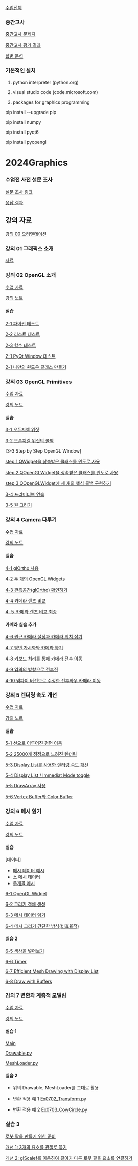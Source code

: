 [수업전체](https://github.com/dknife/dknife.github.io/wiki/Lecture_Homepage)

### 중간고사 
[중간고사 문제지](https://forms.office.com/r/rsc61Wn0Nm)

[중간고사 평가 결과](https://github.com/dknife/2024Graphics/blob/main/LN/midterm_result.jpg)

[답변 분석](https://github.com/dknife/2024Graphics/blob/main/LN/midterm_analysis.pdf)

### 기본적인 설치
1. python interpreter (python.org)

2. visual studio code (code.microsoft.com)

3. packages for graphics programming

pip install --upgrade pip

pip install numpy

pip install pyqt6

pip install pyopengl

# 2024Graphics

### 수업전 사전 설문 조사

[설문 조사 링크](https://forms.office.com/Pages/ResponsePage.aspx?id=DQSIkWdsW0yxEjajBLZtrQAAAAAAAAAAAAO__fVSsTlUNFZWRksyUDczOVNQR1VTSkNLUlVFS1lTVy4u)

[응답 결과](https://forms.office.com/Pages/AnalysisPage.aspx?AnalyzerToken=AiRzmUfwW0bIduVPTEMLrCiZnAnsJqfx&id=DQSIkWdsW0yxEjajBLZtrQAAAAAAAAAAAAO__fVSsTlUNFZWRksyUDczOVNQR1VTSkNLUlVFS1lTVy4u)

## 강의 자료

[강의 00 오리엔테이션](https://github.com/dknife/2024Graphics/raw/main/LN/Lec00_Orientation.pdf)

### 강의 01 그래픽스 소개

[자료](https://github.com/dknife/2024Graphics/raw/main/LN/Lec01_Introduction2Graphics.pdf)

### 강의 02 OpenGL 소개

[수업 자료](https://github.com/dknife/2024Graphics/raw/main/LN/Lec02_BasicGraphicsProgramming.pdf)

[강의 노트](https://github.com/dknife/2024Graphics/raw/main/LN/Lec02_BasicGraphicsProgramming_Pres.pdf)

#### 실습
[2-1 파이썬 테스트](https://github.com/dknife/2024Graphics/blob/main/codes/01_test.py)

[2-2 리스트 테스트](https://github.com/dknife/2024Graphics/blob/main/codes/01_listtest.py)

[2-3 함수 테스트](https://github.com/dknife/2024Graphics/blob/main/codes/01_function_test.py)

[2-1 PyQt Window 테스트](https://github.com/dknife/2024Graphics/blob/main/codes/01_QtApp.py)

[2-1 나만의 윈도우 클래스 만들기](https://github.com/dknife/2024Graphics/blob/main/codes/01_QtMyWindowApp.py)

### 강의 03 OpenGL Primitives

[수업 자료](https://github.com/dknife/2024Graphics/raw/main/LN/Lec03_Primitives.pdf)

[강의 노트](https://github.com/dknife/2024Graphics/raw/main/LN/Lec03_Primitives_Pres.pdf)

#### 실습

[3-1 오픈지엘 위짓](https://github.com/dknife/2024Graphics/blob/main/codes/Ex03/Ex0301_OpenGLWidget.py)

[3-2 오픈지엘 위짓의 콜백](https://github.com/dknife/2024Graphics/blob/main/codes/Ex03/Ex0302_OpenGL_Callbacks.py)

[3-3 Step by Step OpenGL Window]

[step 1 QWidget을 상속받은 클래스를 윈도로 사용](https://github.com/dknife/2024Graphics/blob/main/codes/Ex03/Ex03_01_CustomWindowApp.py)

[step 2 QOpenGLWidget을 상속받은 클래스를 윈도로 사용](https://github.com/dknife/2024Graphics/blob/main/codes/Ex03/Ex03_02_CustomGLWindow.py)

[step 3 QOpenGLWidget에 세 개의 핵심 콜백 구현하기](https://github.com/dknife/2024Graphics/blob/main/codes/Ex03/Ex03_03_MyOpenGLApp.py)

[3-4 프리미티브 연습](https://github.com/dknife/2024Graphics/blob/main/codes/Ex03/Ex03_04_Primitives.py)

[3-5 원 그리기](https://github.com/dknife/2024Graphics/blob/main/codes/Ex03/Ex03_05_Drawing.py)

### 강의 4 Camera 다루기

[수업 자료](https://github.com/dknife/2024Graphics/raw/main/LN/Lec04_CameraProjection.pdf)

[강의 노트](https://github.com/dknife/2024Graphics/raw/main/LN/Lec04_CameraProjection_pres.pdf)

#### 실습 

[4-1 glOrtho 사용](https://github.com/dknife/2024Graphics/blob/main/codes/Ex04_Camera/0401_glOrthoTest.py)

[4-2 두 개의 OpenGL Widgets](https://github.com/dknife/2024Graphics/blob/main/codes/Ex04_Camera/0403_TwoGLWidgets.py)

[4-3 관측공간(glOrtho) 확인하기](https://github.com/dknife/2024Graphics/blob/main/codes/Ex04_Camera/Ex04_03_ObserverOrtho.py)

[4-4 카메라 렌즈 비교](https://github.com/dknife/2024Graphics/blob/main/codes/Ex04_Camera/0403_twocameras.py)

[4-５ 카메라 렌즈 비교 최종](https://github.com/dknife/2024Graphics/blob/main/codes/Ex04_Camera/twoCameraFinal.py)

#### 카메라 실습 추가

[4-6 원근 카메라 설정과 카메라 위치 잡기](https://github.com/dknife/2024Graphics/blob/main/codes/05CameraWalk/0501_basicCam.py)

[4-7 평면 가시화와 카메라 놓기](https://github.com/dknife/2024Graphics/blob/main/codes/05CameraWalk/0502_CamWithPlane.py)

[4-8 키보드 처리를 통해 카메라 전후 이동](https://github.com/dknife/2024Graphics/blob/main/codes/05CameraWalk/0503_CameraSimpleMove.py)

[4-9 임의의 방향으로 전후진](https://github.com/dknife/2024Graphics/blob/main/codes/05CameraWalk/0503_CameraSimpleMove2.py)

[4-10 넘파이 버전으로 수정한 전후좌우 카메라 이동](https://github.com/dknife/2024Graphics/blob/main/codes/05CameraWalk/0505_CameraSimpleMoveNumpy.py)

### 강의 5 렌더링 속도 개선

[수업 자료](https://github.com/dknife/2024Graphics/raw/main/LN/Lec05_RenderingEfficiency.pdf)

[강의 노트](https://github.com/dknife/2024Graphics/raw/main/LN/Lec05_RenderingEfficiency_pres.pptx)

#### 실습


[5-1 선으로 이루어진 평면 이동](https://github.com/dknife/2024Graphics/blob/main/codes/06RenderEfficiency/0601_SimplePlane.py)

[5-2 25000개 정점으로 느려진 렌더링](https://github.com/dknife/2024Graphics/blob/main/codes/06RenderEfficiency/0602SlowRendering.py)

[5-3 Display List를 사용한 렌러링 속도 개선](https://github.com/dknife/2024Graphics/tree/main/codes/06RenderEfficiency)

[5-4 Display List / Immediat Mode toggle](https://github.com/dknife/2024Graphics/tree/main/codes/06RenderEfficiency)

[5-5 DrawArray 사용](https://github.com/dknife/2024Graphics/blob/main/codes/06RenderEfficiency/0605_DisplayList_DrawArray.py)

[5-6 Vertex Buffer와 Color Buffer](https://github.com/dknife/2024Graphics/blob/main/codes/06RenderEfficiency/0606_DrawArrays_withColor.py)

### 강의 6 메시 읽기

[수업 자료](https://github.com/dknife/2024Graphics/raw/main/LN/Lec06_MeshLoading.pdf)

[강의 노트](https://github.com/dknife/2024Graphics/raw/main/LN/Lec06_MeshLoading_pres.pdf)

#### 실습

[데이터]

* [메시 데이터 예시](https://github.com/dknife/2023Graphics/blob/main/Ex/Ex06/mesh.txt)
* [소 메시 데이터](https://github.com/dknife/2023Graphics/blob/main/Ex/Ex06/cow.txt)
* [두개골 메시](https://github.com/dknife/2023Graphics/blob/main/Ex/Ex06/skull.txt)

[6-1 OpenGL Widget](https://github.com/dknife/2024Graphics/blob/main/codes/Ex06_MeshLoader/Ex06_01_OpenGLEnv.py)

[6-2 그리기 객체 생성](https://github.com/dknife/2024Graphics/blob/main/codes/Ex06_MeshLoader/Ex06_02_OpenGLDraw.py)

[6-3 메시 데이터 읽기](https://github.com/dknife/2024Graphics/blob/main/codes/Ex06_MeshLoader/Ex06_03_MeshLoader_basic.py)

[6-4 메시 그리기 간단한 방식(비효율적)](https://github.com/dknife/2024Graphics/blob/main/codes/Ex06_MeshLoader/Ex06_04_MeshLoader_SimpleDraw.py)

#### 실습 2

[6-5 색상을 넣어보기](https://github.com/dknife/2024Graphics/blob/main/codes/Ex06_MeshLoader/Ex06_05_3DSpace.py)

[6-6 Timer](https://github.com/dknife/2024Graphics/blob/main/codes/Ex06_MeshLoader/Ex06_06_Timer.py)

[6-7 Efficient Mesh Drawing with Display List](https://github.com/dknife/2024Graphics/blob/main/codes/Ex06_MeshLoader/Ex06_07_Mesh_Displaylist.py)

[6-8 Draw with Buffers](https://github.com/dknife/2024Graphics/blob/main/codes/Ex06_MeshLoader/Ex06_08_MeshDrawWithBuffers.py)


### 강의 7 변환과 계층적 모델링

[수업 자료](https://github.com/dknife/2024Graphics/raw/main/LN/Lec07_HierarchicalModeling.pdf)

[강의 노트](https://github.com/dknife/2024Graphics/raw/main/LN/Lec07_HierarchicalModeling_pres.pdf)

#### 실습 1

[Main](https://github.com/dknife/2024Graphics/blob/main/codes/07_Transform/Ex07_01_MeshDraw.py)

[Drawable.py](https://github.com/dknife/2024Graphics/blob/main/codes/07_Transform/Drawable.py)

[MeshLoader.py](https://github.com/dknife/2024Graphics/blob/main/codes/07_Transform/MeshLoader.py)

#### 실습 2
* 위의 Drawable, MeshLoader를 그대로 활용

* 변환 적용 예 1
[Ex0702_Transform.py](https://github.com/dknife/2024Graphics/blob/main/codes/07_Transform/Ex0702_Transform.py)

* 변환 적용 예 2
[Ex0703_CowCircle.py](https://github.com/dknife/2024Graphics/blob/main/codes/07_Transform/Ex0703_CowCircle.py)


### 실습 3

[로봇 팔을 만들기 위한 준비](https://github.com/dknife/2024Graphics/tree/main/codes/Ex_HierarchicalModels)

[개선 1: 3개의 요소를 관절로 묶기](https://github.com/dknife/2024Graphics/blob/main/codes/Ex_HierarchicalModels/Ex0704_Arms.py)

[개선 2: glScalef를 이용하여 길이가 다른 로봇 팔을 요소를 연결하기]()
